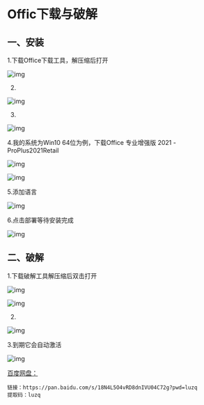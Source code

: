 # Offic下载与破解

## 一、安装

1.下载Office下载工具，解压缩后打开

![img](3-Offic%E4%B8%8B%E8%BD%BD%E4%B8%8E%E7%A0%B4%E8%A7%A3.assets/1709189604311-11.png)

2.

![img](3-Offic%E4%B8%8B%E8%BD%BD%E4%B8%8E%E7%A0%B4%E8%A7%A3.assets/1709189604303-1.png)

3.

![img](3-Offic%E4%B8%8B%E8%BD%BD%E4%B8%8E%E7%A0%B4%E8%A7%A3.assets/1709189604304-2.png)

4.我的系统为Win10 64位为例，下载Office 专业增强版 2021 - ProPlus2021Retail

![img](3-Offic%E4%B8%8B%E8%BD%BD%E4%B8%8E%E7%A0%B4%E8%A7%A3.assets/1709189604304-3.png)

![img](3-Offic%E4%B8%8B%E8%BD%BD%E4%B8%8E%E7%A0%B4%E8%A7%A3.assets/1709189604304-4.png)

5.添加语言

![img](3-Offic%E4%B8%8B%E8%BD%BD%E4%B8%8E%E7%A0%B4%E8%A7%A3.assets/1709189604305-5.png)

6.点击部署等待安装完成

![img](3-Offic%E4%B8%8B%E8%BD%BD%E4%B8%8E%E7%A0%B4%E8%A7%A3.assets/1709189604305-6.png)

## 二、破解

1.下载破解工具解压缩后双击打开

![img](3-Offic%E4%B8%8B%E8%BD%BD%E4%B8%8E%E7%A0%B4%E8%A7%A3.assets/1709189604305-7.png)

![img](3-Offic%E4%B8%8B%E8%BD%BD%E4%B8%8E%E7%A0%B4%E8%A7%A3.assets/1709189604306-8.png)

2.

![img](3-Offic%E4%B8%8B%E8%BD%BD%E4%B8%8E%E7%A0%B4%E8%A7%A3.assets/1709189604306-9.png)

3.到期它会自动激活

![img](3-Offic%E4%B8%8B%E8%BD%BD%E4%B8%8E%E7%A0%B4%E8%A7%A3.assets/1709189604306-10.png)

[百度网盘：](https://pan.baidu.com/s/18N4L5O4vRD8dnIVU04C72g?pwd=luzq)

```apl
链接：https://pan.baidu.com/s/18N4L5O4vRD8dnIVU04C72g?pwd=luzq 
提取码：luzq 
```


